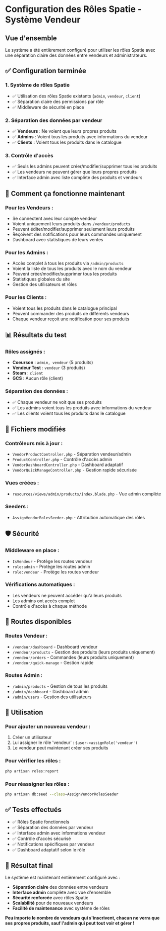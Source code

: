 # Configuration des Rôles Spatie - Système Vendeur

## Vue d'ensemble

Le système a été entièrement configuré pour utiliser les rôles Spatie avec une séparation claire des données entre vendeurs et administrateurs.

## ✅ **Configuration terminée**

### 1. **Système de rôles Spatie**
- ✅ Utilisation des rôles Spatie existants (`admin`, `vendeur`, `client`)
- ✅ Séparation claire des permissions par rôle
- ✅ Middleware de sécurité en place

### 2. **Séparation des données par vendeur**
- ✅ **Vendeurs** : Ne voient que leurs propres produits
- ✅ **Admins** : Voient tous les produits avec informations du vendeur
- ✅ **Clients** : Voient tous les produits dans le catalogue

### 3. **Contrôle d'accès**
- ✅ Seuls les admins peuvent créer/modifier/supprimer tous les produits
- ✅ Les vendeurs ne peuvent gérer que leurs propres produits
- ✅ Interface admin avec liste complète des produits et vendeurs

## 🎯 **Comment ça fonctionne maintenant**

### **Pour les Vendeurs :**
- Se connectent avec leur compte vendeur
- Voient uniquement leurs produits dans `/vendeur/products`
- Peuvent éditer/modifier/supprimer seulement leurs produits
- Reçoivent des notifications pour leurs commandes uniquement
- Dashboard avec statistiques de leurs ventes

### **Pour les Admins :**
- Accès complet à tous les produits via `/admin/products`
- Voient la liste de tous les produits avec le nom du vendeur
- Peuvent créer/modifier/supprimer tous les produits
- Statistiques globales du site
- Gestion des utilisateurs et rôles

### **Pour les Clients :**
- Voient tous les produits dans le catalogue principal
- Peuvent commander des produits de différents vendeurs
- Chaque vendeur reçoit une notification pour ses produits

## 📊 **Résultats du test**

### **Rôles assignés :**
- **Coeurson** : `admin, vendeur` (5 produits)
- **Vendeur Test** : `vendeur` (3 produits)
- **Steam** : `client`
- **GCS** : Aucun rôle (client)

### **Séparation des données :**
- ✅ Chaque vendeur ne voit que ses produits
- ✅ Les admins voient tous les produits avec informations du vendeur
- ✅ Les clients voient tous les produits dans le catalogue

## 🔧 **Fichiers modifiés**

### **Contrôleurs mis à jour :**
- `VendorProductController.php` - Séparation vendeur/admin
- `ProductController.php` - Contrôle d'accès admin
- `VendorDashboardController.php` - Dashboard adaptatif
- `VendorQuickManageController.php` - Gestion rapide sécurisée

### **Vues créées :**
- `resources/views/admin/products/index.blade.php` - Vue admin complète

### **Seeders :**
- `AssignVendorRolesSeeder.php` - Attribution automatique des rôles

## 🛡️ **Sécurité**

### **Middleware en place :**
- `IsVendeur` - Protège les routes vendeur
- `role:admin` - Protège les routes admin
- `role:vendeur` - Protège les routes vendeur

### **Vérifications automatiques :**
- Les vendeurs ne peuvent accéder qu'à leurs produits
- Les admins ont accès complet
- Contrôle d'accès à chaque méthode

## 📍 **Routes disponibles**

### **Routes Vendeur :**
- `/vendeur/dashboard` - Dashboard vendeur
- `/vendeur/products` - Gestion des produits (leurs produits uniquement)
- `/vendeur/orders` - Commandes (leurs produits uniquement)
- `/vendeur/quick-manage` - Gestion rapide

### **Routes Admin :**
- `/admin/products` - Gestion de tous les produits
- `/admin/dashboard` - Dashboard admin
- `/admin/users` - Gestion des utilisateurs

## 🚀 **Utilisation**

### **Pour ajouter un nouveau vendeur :**
1. Créer un utilisateur
2. Lui assigner le rôle 'vendeur' : `$user->assignRole('vendeur')`
3. Le vendeur peut maintenant créer ses produits

### **Pour vérifier les rôles :**
```bash
php artisan roles:report
```

### **Pour réassigner les rôles :**
```bash
php artisan db:seed --class=AssignVendorRolesSeeder
```

## ✅ **Tests effectués**

- ✅ Rôles Spatie fonctionnels
- ✅ Séparation des données par vendeur
- ✅ Interface admin avec informations vendeur
- ✅ Contrôle d'accès sécurisé
- ✅ Notifications spécifiques par vendeur
- ✅ Dashboard adaptatif selon le rôle

## 🎉 **Résultat final**

Le système est maintenant entièrement configuré avec :
- **Séparation claire** des données entre vendeurs
- **Interface admin** complète avec vue d'ensemble
- **Sécurité renforcée** avec rôles Spatie
- **Scalabilité** pour de nouveaux vendeurs
- **Facilité de maintenance** avec système de rôles

**Peu importe le nombre de vendeurs qui s'inscrivent, chacun ne verra que ses propres produits, sauf l'admin qui peut tout voir et gérer !** 